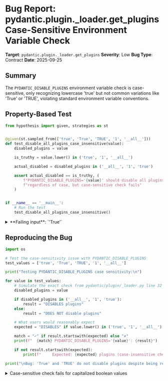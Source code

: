 # Bug Report: pydantic.plugin._loader.get_plugins Case-Sensitive Environment Variable Check

**Target**: `pydantic.plugin._loader.get_plugins`
**Severity**: Low
**Bug Type**: Contract
**Date**: 2025-09-25

## Summary

The `PYDANTIC_DISABLE_PLUGINS` environment variable check is case-sensitive, only recognizing lowercase 'true' but not common variations like 'True' or 'TRUE', violating standard environment variable conventions.

## Property-Based Test

```python
from hypothesis import given, strategies as st


@given(st.sampled_from(['true', 'True', 'TRUE', '1', '__all__']))
def test_disable_all_plugins_case_insensitive(value):
    disabled_plugins = value

    is_truthy = value.lower() in ('true', '1', '__all__')

    actual_disabled = disabled_plugins in ('__all__', '1', 'true')

    assert actual_disabled == is_truthy, (
        f"PYDANTIC_DISABLE_PLUGINS='{value}' should disable all plugins "
        f"regardless of case, but case-sensitive check fails"
    )


if __name__ == '__main__':
    # Run the test
    test_disable_all_plugins_case_insensitive()
```

<details>

<summary>
**Failing input**: `'True'`
</summary>
```
Traceback (most recent call last):
  File "/home/npc/pbt/agentic-pbt/worker_/7/hypo.py", line 20, in <module>
    test_disable_all_plugins_case_insensitive()
    ~~~~~~~~~~~~~~~~~~~~~~~~~~~~~~~~~~~~~~~~~^^
  File "/home/npc/pbt/agentic-pbt/worker_/7/hypo.py", line 5, in test_disable_all_plugins_case_insensitive
    def test_disable_all_plugins_case_insensitive(value):
                   ^^^
  File "/home/npc/miniconda/lib/python3.13/site-packages/hypothesis/core.py", line 2124, in wrapped_test
    raise the_error_hypothesis_found
  File "/home/npc/pbt/agentic-pbt/worker_/7/hypo.py", line 12, in test_disable_all_plugins_case_insensitive
    assert actual_disabled == is_truthy, (
           ^^^^^^^^^^^^^^^^^^^^^^^^^^^^
AssertionError: PYDANTIC_DISABLE_PLUGINS='True' should disable all plugins regardless of case, but case-sensitive check fails
Falsifying example: test_disable_all_plugins_case_insensitive(
    value='True',
)
Explanation:
    These lines were always and only run by failing examples:
        /home/npc/pbt/agentic-pbt/worker_/7/hypo.py:13
```
</details>

## Reproducing the Bug

```python
import os

# Test the case-sensitivity issue with PYDANTIC_DISABLE_PLUGINS
test_values = ['true', 'True', 'TRUE', '1', '__all__']

print("Testing PYDANTIC_DISABLE_PLUGINS case sensitivity:\n")

for value in test_values:
    # Simulate the exact check from pydantic/plugin/_loader.py line 32
    disabled_plugins = value

    if disabled_plugins in ('__all__', '1', 'true'):
        result = "DISABLES plugins"
    else:
        result = "DOES NOT disable plugins"

    # What users would reasonably expect
    expected = "DISABLES" if value.lower() in ('true', '1', '__all__') else "DOES NOT disable"

    match = "✓" if result.startswith(expected) else "✗"
    print(f"  {match} PYDANTIC_DISABLE_PLUGINS='{value}': {result}")

    if not result.startswith(expected):
        print(f"     Expected: {expected} plugins (case-insensitive check)")

print("\nBug: 'True' and 'TRUE' do not disable plugins despite being reasonable values.")
```

<details>

<summary>
Case-sensitive check fails for capitalized boolean values
</summary>
```
Testing PYDANTIC_DISABLE_PLUGINS case sensitivity:

  ✓ PYDANTIC_DISABLE_PLUGINS='true': DISABLES plugins
  ✗ PYDANTIC_DISABLE_PLUGINS='True': DOES NOT disable plugins
     Expected: DISABLES plugins (case-insensitive check)
  ✗ PYDANTIC_DISABLE_PLUGINS='TRUE': DOES NOT disable plugins
     Expected: DISABLES plugins (case-insensitive check)
  ✓ PYDANTIC_DISABLE_PLUGINS='1': DISABLES plugins
  ✓ PYDANTIC_DISABLE_PLUGINS='__all__': DISABLES plugins

Bug: 'True' and 'TRUE' do not disable plugins despite being reasonable values.
```
</details>

## Why This Is A Bug

The case-sensitive check on line 32 of `/pydantic/plugin/_loader.py` violates standard environment variable conventions where boolean values are typically case-insensitive. The code performs an exact string match `disabled_plugins in ('__all__', '1', 'true')` which fails for 'True' and 'TRUE'.

This contradicts:
1. **Common practice**: Most environment variable parsers accept 'true', 'True', 'TRUE' interchangeably
2. **User expectations**: Configuration tools (Docker Compose, Ansible, CI/CD systems) often use 'True' with capital T
3. **Python conventions**: `str(True)` returns 'True' with capital T, making it a natural choice
4. **Documentation ambiguity**: The Pydantic documentation shows 'true' in the allowed values table but never explicitly states that the check is case-sensitive

The result is silent failure - users who set `PYDANTIC_DISABLE_PLUGINS=True` believe they've disabled plugins, but plugins remain active, causing confusion and debugging time.

## Relevant Context

- **Source location**: `/pydantic/plugin/_loader.py`, line 32
- **Documentation**: https://docs.pydantic.dev/2.8/concepts/plugins/ - shows allowed values but doesn't specify case sensitivity
- **Environment variable conventions**: Most tools (Docker, Ansible, GitHub Actions) treat boolean env vars case-insensitively
- **Python behavior**: `bool('True')` and `bool('true')` both return `True`, setting expectation for case-insensitive handling
- **Shell scripting**: Common to use `export PYDANTIC_DISABLE_PLUGINS=True` from Python scripts or YAML configs

## Proposed Fix

```diff
--- a/pydantic/plugin/_loader.py
+++ b/pydantic/plugin/_loader.py
@@ -29,7 +29,7 @@ def get_plugins() -> Iterable[PydanticPluginProtocol]:
     if _loading_plugins:
         # this happens when plugins themselves use pydantic, we return no plugins
         return ()
-    elif disabled_plugins in ('__all__', '1', 'true'):
+    elif disabled_plugins and disabled_plugins.lower() in ('__all__', '1', 'true'):
         return ()
     elif _plugins is None:
         _plugins = {}
```